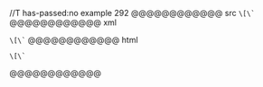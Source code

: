 //T has-passed:no
example 292
@@@@@@@@@@@@ src
`` \[\` ``
@@@@@@@@@@@@ xml
<?xml version="1.0" encoding="UTF-8"?>
<!DOCTYPE document SYSTEM "CommonMark.dtd">
<document xmlns="http://commonmark.org/xml/1.0">
  <paragraph>
    <code>\[\`</code>
  </paragraph>
</document>
@@@@@@@@@@@@ html
<p><code>\[\`</code></p>
@@@@@@@@@@@@
